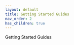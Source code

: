 ```yaml
---
layout: default
title: Getting Started Guides
nav_order: 2
has_children: true
---
```

Getting Started Guides
